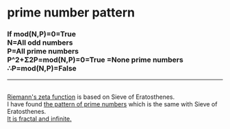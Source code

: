 # prime number pattern

<h3>
If mod(N,P)=0=True 
<br>
N=All odd numbers 
<br>
P=All prime numbers 
<br>
P^2+Σ2P=mod(N,P)=0=True 
=None prime numbers 
<br>
∴P=mod(N,P)=False
</h3>
<hr>
<br>
<a href="http://vf73ew.blogspot.jp/2011/01/riemanns-zeta-function.html">Riemann's zeta function</a> is based on Sieve of Eratosthenes.
<br>
I have found <a href="http://vf73ew.blogspot.jp/2011/01/the-pattern-of-prime-numbers.html">the pattern of prime numbers</a> which is the same with Sieve of Eratosthenes.
<br>
<a href="https://github.com/27dvz3279/prime2011/blob/master/prp1.pdf">It is fractal and infinite.</a> 
<br>
<img src="">


